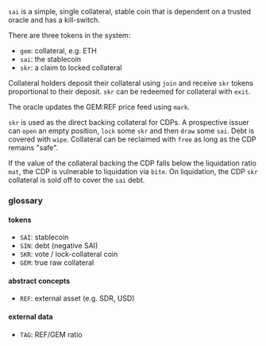 `sai` is a simple, single collateral, stable coin that is dependent on a
trusted oracle and has a kill-switch.

There are three tokens in the system:

- `gem`: collateral, e.g. ETH
- `sai`: the stablecoin
- `skr`: a claim to locked collateral

Collateral holders deposit their collateral using `join` and receive
`skr` tokens proportional to their deposit. `skr` can be redeemed for
collateral with `exit`.

The oracle updates the GEM:REF price feed using `mark`.

`skr` is used as the direct backing collateral for CDPs. A prospective
issuer can `open` an empty position, `lock` some `skr` and then `draw`
some `sai`. Debt is covered with `wipe`. Collateral can be reclaimed
with `free` as long as the CDP remains "safe". 

If the value of the collateral backing the CDP falls below the
liquidation ratio `mat`, the CDP is vulnerable to liquidation via
`bite`. On liquidation, the CDP `skr` collateral is sold off to cover
the `sai` debt.


### glossary

#### tokens

- `SAI`: stablecoin
- `SIN`: debt (negative SAI)
- `SKR`: vote / lock-collateral coin
- `GEM`: true raw collateral

#### abstract concepts

- `REF`: external asset (e.g. SDR, USD)

#### external data

- `TAG`: REF/GEM ratio
